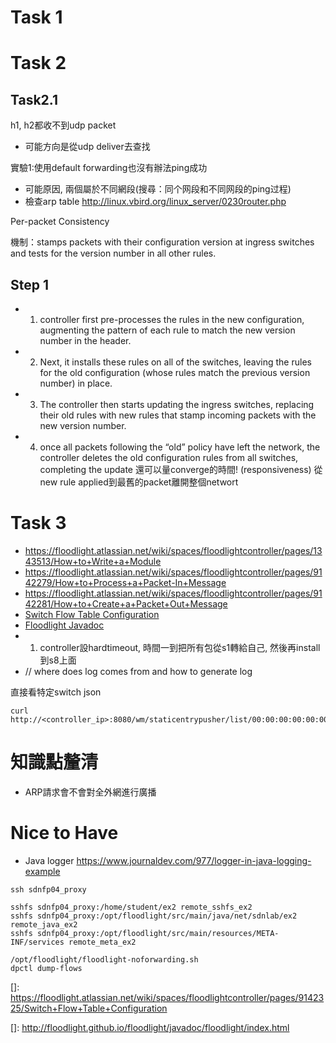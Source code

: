 # Task 1

# Task 2

## Task2.1
h1, h2都收不到udp packet
- 可能方向是從udp deliver去查找

實驗1:使用default forwarding也沒有辦法ping成功 
- 可能原因, 兩個屬於不同網段(搜尋：同个网段和不同网段的ping过程)
- 檢查arp table
http://linux.vbird.org/linux_server/0230router.php

Per-packet Consistency

機制：stamps packets with their configuration version at ingress switches and tests for the version number in all other rules.
## Step 1
- 1. controller first pre-processes the rules in the new configuration, augmenting the pattern of each rule to match the new version number in the header. 
- 2. Next, it installs these rules on all of the switches, leaving the rules for the old configuration (whose rules match the previous version number) in place.
- 3. The controller then starts updating the ingress switches, replacing their old rules with new rules that stamp incoming packets with the new version number. 
- 4. once all packets following the “old” policy have left the network, the controller deletes the old configuration rules from all switches, completing the update
還可以量converge的時間! (responsiveness) 從new rule applied到最舊的packet離開整個networt


# Task 3

- https://floodlight.atlassian.net/wiki/spaces/floodlightcontroller/pages/1343513/How+to+Write+a+Module
- https://floodlight.atlassian.net/wiki/spaces/floodlightcontroller/pages/9142279/How+to+Process+a+Packet-In+Message
- https://floodlight.atlassian.net/wiki/spaces/floodlightcontroller/pages/9142281/How+to+Create+a+Packet+Out+Message
- [Switch Flow Table Configuration](https://floodlight.atlassian.net/wiki/spaces/floodlightcontroller/pages/9142325/Switch+Flow+Table+Configuration)
- [Floodlight Javadoc](http://floodlight.github.io/floodlight/javadoc/floodlight/index.html)
- 1. controller設hardtimeout, 時間一到把所有包從s1轉給自己, 然後再install到s8上面
- // where does log comes from and how to generate log

直接看特定switch json

```
curl http://<controller_ip>:8080/wm/staticentrypusher/list/00:00:00:00:00:00:00:01/json
```

# 知識點釐清
- ARP請求會不會對全外網進行廣播

# Nice to Have
- Java logger https://www.journaldev.com/977/logger-in-java-logging-example
```
ssh sdnfp04_proxy

sshfs sdnfp04_proxy:/home/student/ex2 remote_sshfs_ex2
sshfs sdnfp04_proxy:/opt/floodlight/src/main/java/net/sdnlab/ex2 remote_java_ex2
sshfs sdnfp04_proxy:/opt/floodlight/src/main/resources/META-INF/services remote_meta_ex2

/opt/floodlight/floodlight-noforwarding.sh
dpctl dump-flows
```

[]: https://floodlight.atlassian.net/wiki/spaces/floodlightcontroller/pages/9142325/Switch+Flow+Table+Configuration

[]: http://floodlight.github.io/floodlight/javadoc/floodlight/index.html